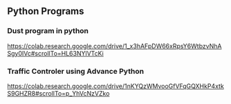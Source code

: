 ## Python Programs

### Dust program in python



https://colab.research.google.com/drive/1_x3hAFpDW66xRpsY6WtbzvNhASgy0IVc#scrollTo=HL63NYlVTcKi



### Traffic Controler  using Advance Python



https://colab.research.google.com/drive/1nKYQzWMvooGfVFqGQXHkP4xtkS9GHZR8#scrollTo=p_YhVcNzVZko


